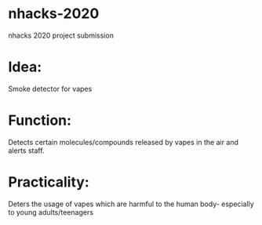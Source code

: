 # nhacks-2020
nhacks 2020 project submission

# Idea: 
Smoke detector for vapes

# Function: 
Detects certain molecules/compounds released by vapes in the air and alerts staff.

# Practicality: 
Deters the usage of vapes which are harmful to the human body- especially to young adults/teenagers
